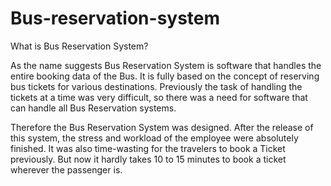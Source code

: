 # Bus-reservation-system
What is Bus Reservation System?

As the name suggests Bus Reservation System is software that handles the entire booking data of the Bus. It is fully based on the concept of reserving bus tickets for various destinations. Previously the task of handling the tickets at a time was very difficult, so there was a need for software that can handle all Bus Reservation systems.

Therefore the Bus Reservation System was designed. After the release of this system, the stress and workload of the employee were absolutely finished. It was also time-wasting for the travelers to book a Ticket previously. But now it hardly takes 10 to 15 minutes to book a ticket wherever the passenger is.
